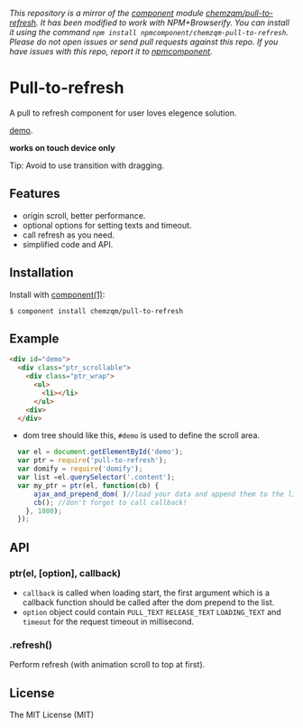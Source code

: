 *This repository is a mirror of the [component](http://component.io) module [chemzqm/pull-to-refresh](http://github.com/chemzqm/pull-to-refresh). It has been modified to work with NPM+Browserify. You can install it using the command `npm install npmcomponent/chemzqm-pull-to-refresh`. Please do not open issues or send pull requests against this repo. If you have issues with this repo, report it to [npmcomponent](https://github.com/airportyh/npmcomponent).*
# Pull-to-refresh

  A pull to refresh component for user loves elegence solution.

  [demo](http://chemzqm.github.io/pull-to-refresh).

  **works on touch device only**

  Tip: Avoid to use transition with dragging.

## Features

* origin scroll, better performance.
* optional options for setting texts and timeout.
* call refresh as you need.
* simplified code and API.

## Installation

  Install with [component(1)](http://component.io):

    $ component install chemzqm/pull-to-refresh

## Example

``` html
<div id="demo">
  <div class="ptr_scrollable">
    <div class="ptr_wrap">
      <ul>
        <li></li>
      </ul>
    <div>
  </div>
```
* dom tree should like this, `#demo` is used to define the scroll area.

``` js
  var el = document.getElementById('demo');
  var ptr = require('pull-to-refresh');
  var domify = require('domify');
  var list =el.querySelector('.content');
  var my_ptr = ptr(el, function(cb) {
      ajax_and_prepend_dom( )//load your data and append them to the list
      cb(); //don't forget to call callback!
    }, 1000);
  });
```

## API

### ptr(el, [option], callback)

* `callback` is called when loading start, the first argument which is a callback function should be called after the dom prepend to the list.
* `option` object could contain `PULL_TEXT` `RELEASE_TEXT` `LOADING_TEXT` and `timeout` for the request timeout in millisecond.

### .refresh()

Perform refresh (with animation scroll to top at first).

## License

  The MIT License (MIT)
